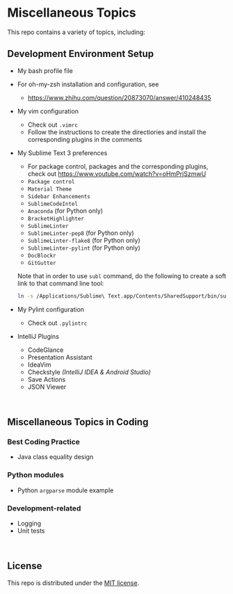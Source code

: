 # Miscellaneous Topics

This repo contains a variety of topics, including:

## Development Environment Setup

* My bash profile file

* For oh-my-zsh installation and configuration, see

  * https://www.zhihu.com/question/20873070/answer/410248435

* My vim configuration
  * Check out `.vimrc`
  * Follow the instructions to create the directiories and install the corresponding plugins in the comments

* My Sublime Text 3 preferences
  * For package control, packages and the corresponding plugins, check out https://www.youtube.com/watch?v=oHmPrjSzmwU
  * `Package control`
  * `Material Theme`
  * `Sidebar Enhancements`
  * `SublimeCodeIntel`
  * `Anaconda` (for Python only)
  * `BracketHighlighter`
  * `SublimeLinter`
  * `SublimeLinter-pep8` (for Python only)
  * `SublimeLinter-flake8` (for Python only)
  * `SublimeLinter-pylint` (for Python only)
  * `DocBlockr`
  * `GitGutter`

  Note that in order to use `subl` command, do the following to create a soft link to that command line tool:

  ```bash
  ln -s /Applications/Sublime\ Text.app/Contents/SharedSupport/bin/subl /usr/local/bin/subl
  ```

* My Pylint configuration

  * Check out `.pylintrc`

* IntelliJ Plugins
  * CodeGlance
  * Presentation Assistant
  * IdeaVim
  * Checkstyle   *(IntelliJ IDEA & Android Studio)*
  * Save Actions
  * JSON Viewer

<br>

## Miscellaneous Topics in Coding

### Best Coding Practice

* Java class equality design

### Python modules

* Python `argparse` module example

### Development-related

* Logging
* Unit tests

<br>

## License

 This repo is distributed under the <a href="https://github.com/Ziang-Lu/Miscellaneous/blob/master/LICENSE">MIT license</a>.
